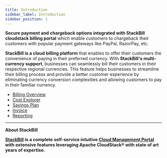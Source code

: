 ```yaml
---
title: Introduction
sidebar_label: Introduction
sidebar_position: 1
---
```



**Secure payment and chargeback options integrated with StackBill cloudstack billing portal** which enable customers to chargeback their customers with popular payment gateways like PayPal, RazorPay, etc.

**StackBill is a cloud billing platform** that enables  to offer their customers the convenience of paying in their preferred currency. With **StackBill's multi-currency support**, businesses can seamlessly bill their customers in their respective regional currencies. This feature helps businesses to streamline their billing process and provide a better customer experience by eliminating currency conversion complexities and allowing customers to pay in their familiar currency.

- [Billing Overview](./Overview#billing-system-in-stackbill-cloud-management-portal)
- [Cost Explorer](./Cost-Explorer#cost--usage-reports-in-stackbill-cloud-management-portal)
- [Savings Plan](./Saving-Plans#savings-plan-in-stackbill-cloud-management-portal)
- [Invoice](./Invoices#invoice-in-stackbill-cloud-management-portal)
- [Reporting](./Reporting#cost--usage-reports-in-stackbill-cloud-management-portal)

-----------------------------------------------------


**About StackBill**

**[StackBill](https://www.youtube.com/watch?v=nyV8oE3dfXs) is a complete self-service intuitive [Cloud Management Portal](https://www.stackbill.com/) with extensive features leveraging Apache CloudStack® with state of art years of expertise.**
